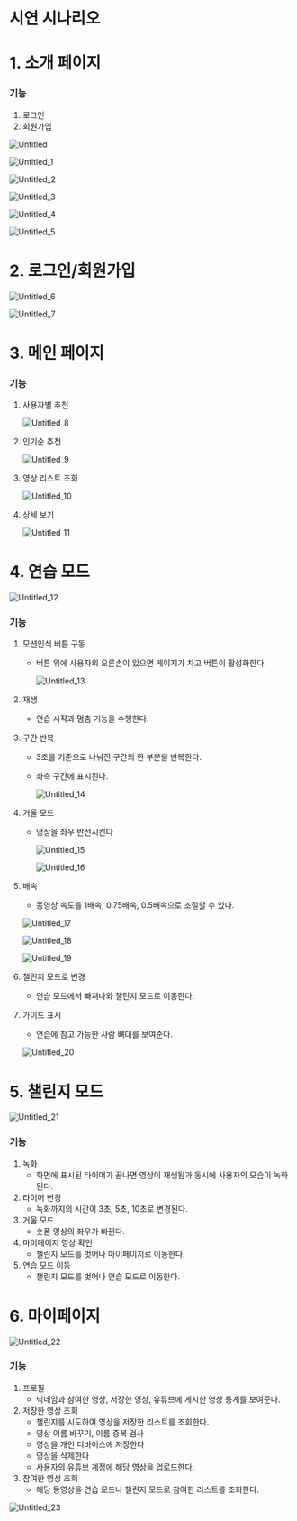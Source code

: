 # 시연 시나리오

# 1. 소개 페이지

### 기능

1. 로그인
2. 회원가입

![Untitled](/uploads/e40ceabb57f1b30df161cfac5b7324a3/Untitled.png)

![Untitled_1](/uploads/f7f84f791d598e027356a95ec0ab0f7a/Untitled_1.png)

![Untitled_2](/uploads/3d28dc4e92c0682a97f080499789a88b/Untitled_2.png)

![Untitled_3](/uploads/579e2787646eeec55a833c8dbb56f3ff/Untitled_3.png)

![Untitled_4](/uploads/7d841df996619bcd1245cd1c34e43e87/Untitled_4.png)

![Untitled_5](/uploads/0883626c0d47cef3988579681b512e1e/Untitled_5.png)

# 2. 로그인/회원가입

![Untitled_6](/uploads/eef15fa9a52c5ea2e56489a706100d15/Untitled_6.png)

![Untitled_7](/uploads/2d5092c5ec833d95bb4f4809d98a8cf8/Untitled_7.png)

# 3. 메인 페이지

### 기능

1. 사용자별 추천
    
    ![Untitled_8](/uploads/5b79faa9a86cd2f527b1ad9c1eb5cc78/Untitled_8.png)
    
2. 인기순 추천
    
    ![Untitled_9](/uploads/5be53392b1827684066b35a213d44d9a/Untitled_9.png)
    
3. 영상 리스트 조회
    
    ![Untitled_10](/uploads/da897514e9d987e52457637e7b7cfe25/Untitled_10.png)
    
4. 상세 보기
    
    ![Untitled_11](/uploads/fd156330932a50298db49feace94369c/Untitled_11.png)
    

# 4. 연습 모드

![Untitled_12](/uploads/79ebbabdd97b5b90d9c7a6bbaf237789/Untitled_12.png)

### 기능

1. 모션인식 버튼 구동
    - 버튼 위에 사용자의 오른손이 있으면 게이지가 차고 버튼이 활성화한다.
        
        ![Untitled_13](/uploads/68b9faf61dc1b59400734aaaad5117b2/Untitled_13.png)
        
2. 재생
    - 연습 시작과 멈춤 기능을 수행한다.
3. 구간 반복
    - 3초를 기준으로 나눠진 구간의 한 부분을 반복한다.
    - 좌측 구간에 표시된다.
        
        ![Untitled_14](/uploads/a9f74a016404440efde14e82058951a6/Untitled_14.png)
        
4. 거울 모드
    - 영상을 좌우 반전시킨다
        
        ![Untitled_15](/uploads/0230f52cbd1003e847df278ed1d66f7c/Untitled_15.png)
        
        ![Untitled_16](/uploads/4130a2c01d4e6d524b5d2a438cc494c8/Untitled_16.png)
        
5. 배속
    - 동영상 속도를 1배속, 0.75배속, 0.5배속으로 조절할 수 있다.
    
    ![Untitled_17](/uploads/48ba7455cf18cdca59cda86bc5da4d55/Untitled_17.png)
    
    ![Untitled_18](/uploads/8327faf52b50a46b79ba5dbef901fb28/Untitled_18.png)
    
    ![Untitled_19](/uploads/a27565318ba94c2f2723dd973bc24b6c/Untitled_19.png)
    
6. 챌린지 모드로 변경
    - 연습 모드에서 빠져나와 챌린지 모드로 이동한다.
7. 가이드 표시
    - 연습에 참고 가능한 사람 뼈대를 보여준다.
    
    ![Untitled_20](/uploads/666ec5b586ca18667274737d86990e24/Untitled_20.png)
    

# 5. 챌린지 모드

![Untitled_21](/uploads/2fb71a68b26c63338387b4f76ed177d5/Untitled_21.png)

### 기능

1. 녹화
    - 화면에 표시된 타이머가 끝나면 영상이 재생됨과 동시에 사용자의 모습이 녹화된다.
2. 타이머 변경
    - 녹화까지의 시간이 3초, 5초, 10초로 변경된다.
3. 거울 모드
    - 숏폼 영상의 좌우가 바뀐다.
4. 마이페이지 영상 확인
    - 챌린지 모드를 벗어나 마이페이지로 이동한다.
5. 연습 모드 이동
    - 챌린지 모드를 벗어나 연습 모드로 이동한다.

# 6. 마이페이지

![Untitled_22](/uploads/7711e1204d244774d29c6ecd53dd8918/Untitled_22.png)

### 기능

1. 프로필
    - 닉네임과 참여한 영상, 저장한 영상, 유튜브에 게시한 영상 통계를 보여준다.
2. 저장한 영상 조회
    - 챌린지를 시도하여 영상을 저장한 리스트를 조회한다.
    - 영상 이름 바꾸기, 이름 중복 검사
    - 영상을 개인 디바이스에 저장한다
    - 영상을 삭제한다
    - 사용자의 유튜브 계정에 해당 영상을 업로드한다.
3. 참여한 영상 조회
    - 해당 동영상을 연습 모드나 챌린지 모드로 참여한 리스트를 조회한다.

![Untitled_23](/uploads/70b45622ab556536b1623783b5590eb7/Untitled_23.png)
